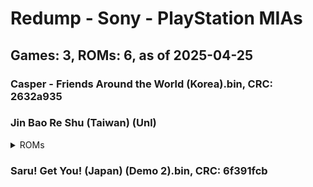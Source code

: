 # Redump - Sony - PlayStation MIAs
## Games: 3, ROMs: 6, as of 2025-04-25

### Casper - Friends Around the World (Korea).bin, CRC: 2632a935
### Jin Bao Re Shu (Taiwan) (Unl)
<details>
<summary>ROMs</summary>

- Jin Bao Re Shu (Taiwan) (Unl) (Track 1).bin, CRC: 9a83360d
- Jin Bao Re Shu (Taiwan) (Unl) (Track 2).bin, CRC: 1d362861
- Jin Bao Re Shu (Taiwan) (Unl) (Track 3).bin, CRC: 31269654
- Jin Bao Re Shu (Taiwan) (Unl) (Track 4).bin, CRC: 5a9a2c65
</details>

### Saru! Get You! (Japan) (Demo 2).bin, CRC: 6f391fcb
